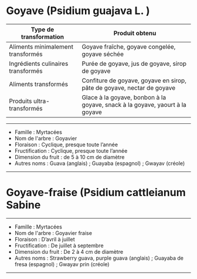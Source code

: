 # Goyave (Psidium guajava L. )

| **Type de transformation**         | **Produit obtenu**                                                           |
| ---------------------------------- | ---------------------------------------------------------------------------- |
| Aliments minimalement transformés  | Goyave fraîche, goyave congelée, goyave séchée                               |
| Ingrédients culinaires transformés | Purée de goyave, jus de goyave, sirop de goyave                              |
| Aliments transformés               | Confiture de goyave, goyave en sirop, pâte de goyave, nectar de goyave       |
| Produits ultra-transformés         | Glace à la goyave, bonbon à la goyave, snack à la goyave, yaourt à la goyave |

---

- Famille : Myrtacées
- Nom de l'arbre : Goyavier
- Floraison : Cyclique, presque toute l’année
- Fructification : Cyclique, presque toute l’année
- Dimension du fruit : de 5 à 10 cm de diamètre
- Autres noms : Guava (anglais) ; Guayaba (espagnol) ; Gwayav (créole)

---

# Goyave-fraise (Psidium cattleianum Sabine 

---

- Famille : Myrtacées
- Nom de l'arbre : Goyavier fraise
- Floraison : D’avril à juillet
- Fructification : De juillet à septembre
- Dimension du fruit : De 2 à 4 cm de diamètre
- Autres noms : Strawberry guava, purple guava (anglais) ; Guayaba de fresa (espagnol) ; Gwayav prin (créole)

---
